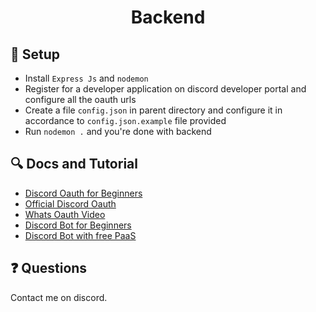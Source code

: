 <div align = "center"><h1> Backend </h1></div>

##  :pushpin: Setup

- Install ``Express Js`` and ``nodemon`` 
- Register for a developer application on discord developer portal and configure all the oauth urls
- Create a file ``config.json`` in parent directory and configure it in accordance to ``config.json.example`` file provided
- Run ``nodemon .`` and you're done with backend

## :mag: Docs and Tutorial

- [Discord Oauth for Beginners](https://discordjs.guide/oauth2/#putting-it-together)
- [Official Discord Oauth](https://discord.com/developers/docs/topics/oauth2)
- [Whats Oauth Video](https://www.youtube.com/watch?v=NiezmaTyTW0)
- [Discord Bot for Beginners](https://codeburst.io/discord-bot-tutorial-2020-a8a2e37e347c)
- [Discord Bot with free PaaS](https://www.youtube.com/watch?v=qv24S2L1N0k)

## :question: Questions

Contact me on discord.